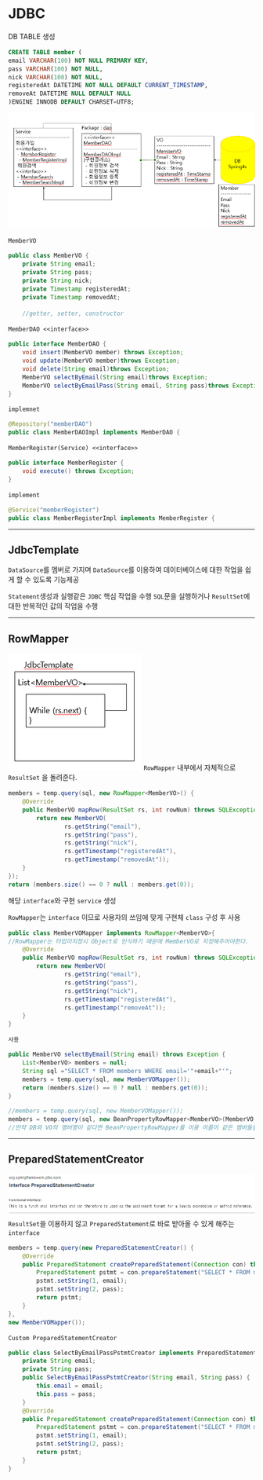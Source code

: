 # JDBC
DB TABLE 생성
```sql
CREATE TABLE member (
email VARCHAR(100) NOT NULL PRIMARY KEY,
pass VARCHAR(100) NOT NULL,
nick VARCHAR(100) NOT NULL,
registeredAt DATETIME NOT NULL DEFAULT CURRENT_TIMESTAMP,
removeAt DATETIME NULL DEFAULT NULL
)ENGINE INNODB DEFAULT CHARSET=UTF8;
```
![](pic/flowset.png)

`MemberVO`
```java
public class MemberVO {
	private String email;
	private String pass;
	private String nick;
	private Timestamp registeredAt;
    private Timestamp removedAt;
    
    //getter, setter, constructor
```
`MemberDAO <<interface>>`
```java
public interface MemberDAO {
	void insert(MemberVO member) throws Exception;
	void update(MemberVO member)throws Exception;
	void delete(String email)throws Exception;
	MemberVO selectByEmail(String email)throws Exception;
	MemberVO selectByEmailPass(String email, String pass)throws Exception;
}
```
`implemnet`
```java
@Repository("memberDAO")
public class MemberDAOImpl implements MemberDAO {
```
`MemberRegister(Service) <<interface>>`
```java
public interface MemberRegister {
	void execute() throws Exception;
}
```
`implement`
```java
@Service("memberRegister")
public class MemberRegisterImpl implements MemberRegister {
```
---
## JdbcTemplate
`DataSource`를 멤버로 가지며 `DataSource`를 이용하여 데이터베이스에 대한 작업을 쉽게 할 수 있도록 기능제공

`Statement`생성과 실행같은 `JDBC` 핵심 작업을 수행 `SQL`문을 실행하거나 `ResultSet`에 대한 반복적인 값의 작업을 수행

---
## RowMapper
![](pic/RowMapper.png)
`RowMapper` 내부에서 자체적으로 `ResultSet` 을 돌려준다.
```java
members = temp.query(sql, new RowMapper<MemberVO>() {
    @Override
    public MemberVO mapRow(ResultSet rs, int rowNum) throws SQLException {
        return new MemberVO(
                rs.getString("email"), 
                rs.getString("pass"), 
                rs.getString("nick"),
                rs.getTimestamp("registeredAt"),
                rs.getTimestamp("removedAt"));
    }
});
return (members.size() == 0 ? null : members.get(0));
```
해당 `interface`와 구현 `service` 생성

`RowMapper`는 `interface` 이므로 사용자의 쓰임에 맞게 구현체 `class` 구성 후 사용
```java
public class MemberVOMapper implements RowMapper<MemberVO>{
//RowMapper는 타입미지정시 Object로 인식하기 때문에 MemberVO로 지정해주어야한다.
	@Override
	public MemberVO mapRow(ResultSet rs, int rowNum) throws SQLException {
		return new MemberVO(
				rs.getString("email"), 
				rs.getString("pass"), 
				rs.getString("nick"),
				rs.getTimestamp("registeredAt"),
				rs.getTimestamp("removeAt"));
	}
}
```
`사용 `
```java
public MemberVO selectByEmail(String email) throws Exception {
    List<MemberVO> members = null;
    String sql ="SELECT * FROM members WHERE email='"+email+"'";
    members = temp.query(sql, new MemberVOMapper());
    return (members.size() == 0 ? null : members.get(0));
}
```
```java
//members = temp.query(sql, new MemberVOMapper());
members = temp.query(sql, new BeanPropertyRowMapper<MemberVO>(MemberVO.class));
//만약 DB와 VO의 멤버명이 같다면 BeanPropertyRowMapper를 이용 이름이 같은 멤버들을 인식하여 받아와준다
```
---
## PreparedStatementCreator
![](pic/PreparedStatementCreator.png)
`ResultSet`을 이용하지 않고 `PreparedStatement`로 바로 받아올 수 있게 해주는 `interface`
```java
members = temp.query(new PreparedStatementCreator() {
    @Override
    public PreparedStatement createPreparedStatement(Connection con) throws SQLException {
        PreparedStatement pstmt = con.prepareStatement("SELECT * FROM members WHERE email=? AND pass=?");
        pstmt.setString(1, email);
        pstmt.setString(2, pass);
        return pstmt;
    }
}, 
new MemberVOMapper());
```

`Custom PreparedStatementCreator`
```java
public class SelectByEmailPassPstmtCreator implements PreparedStatementCreator{
	private String email;
	private String pass;
	public SelectByEmailPassPstmtCreator(String email, String pass) {
		this.email = email;
		this.pass = pass;
	}
	@Override
	public PreparedStatement createPreparedStatement(Connection con) throws SQLException {
		PreparedStatement pstmt = con.prepareStatement("SELECT * FROM members WHERE email=? AND pass=?");
		pstmt.setString(1, email);
		pstmt.setString(2, pass);
		return pstmt;
	}
}
```

